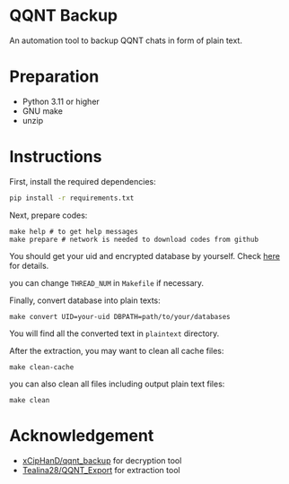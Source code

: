 # QQNT Backup

An automation tool to backup QQNT chats in form of plain text.

# Preparation

- Python 3.11 or higher
- GNU make
- unzip

# Instructions

First, install the required dependencies:

```bash
pip install -r requirements.txt
```

Next, prepare codes:

```shell
make help # to get help messages
make prepare # network is needed to download codes from github
```

You should get your uid and encrypted database by yourself. Check
[here](https://github.com/xCipHanD/qqnt_backup) for details.

you can change `THREAD_NUM` in `Makefile` if necessary.

Finally, convert database into plain texts:

```shell
make convert UID=your-uid DBPATH=path/to/your/databases
```

You will find all the converted text in `plaintext` directory.

After the extraction, you may want to clean all cache files:

```shell
make clean-cache
```

you can also clean all files including output plain text files:

```shell
make clean
```

# Acknowledgement

- [xCipHanD/qqnt_backup](https://github.com/xCipHanD/qqnt_backup) for decryption tool
- [Tealina28/QQNT_Export](https://github.com/Tealina28/QQNT_Export.git) for extraction tool
